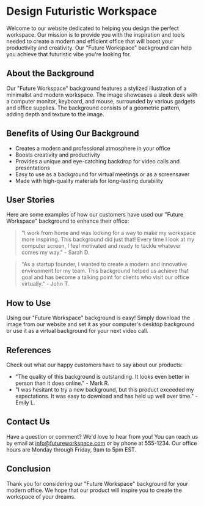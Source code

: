 <!--font:Montserrat-->

# Design Futuristic Workspace

Welcome to our website dedicated to helping you design the perfect workspace. Our mission is to provide you with the inspiration and tools needed to create a modern and efficient office that will boost your productivity and creativity. Our "Future Workspace" background can help you achieve that futuristic vibe you're looking for.

## About the Background

Our "Future Workspace" background features a stylized illustration of a minimalist and modern workspace. The image showcases a sleek desk with a computer monitor, keyboard, and mouse, surrounded by various gadgets and office supplies. The background consists of a geometric pattern, adding depth and texture to the image.

## Benefits of Using Our Background

- Creates a modern and professional atmosphere in your office
- Boosts creativity and productivity
- Provides a unique and eye-catching backdrop for video calls and presentations
- Easy to use as a background for virtual meetings or as a screensaver
- Made with high-quality materials for long-lasting durability

## User Stories

Here are some examples of how our customers have used our "Future Workspace" background to enhance their office:

> "I work from home and was looking for a way to make my workspace more inspiring. This background did just that! Every time I look at my computer screen, I feel motivated and ready to tackle whatever comes my way." - Sarah D.

> "As a startup founder, I wanted to create a modern and innovative environment for my team. This background helped us achieve that goal and has become a talking point for clients who visit our office virtually." - John T.

## How to Use

Using our "Future Workspace" background is easy! Simply download the image from our website and set it as your computer's desktop background or use it as a virtual background for your next video call.

## References

Check out what our happy customers have to say about our products:

- "The quality of this background is outstanding. It looks even better in person than it does online." - Mark R.
- "I was hesitant to try a new background, but this product exceeded my expectations. It was easy to download and has held up well over time." - Emily L.

## Contact Us

Have a question or comment? We'd love to hear from you! You can reach us by email at info@futureworkspace.com or by phone at 555-1234. Our office hours are Monday through Friday, 9am to 5pm EST.

## Conclusion

Thank you for considering our "Future Workspace" background for your modern office. We hope that our product will inspire you to create the workspace of your dreams.

<!--

Write me content for website with wallpaper which alt text is:

"A wallpaper featuring a stylized illustration of a futuristic workspace, with a minimalist and modern design."

The name/title of the page should not be 1:1 copy of the alt text but rather a real content of the website which is using this wallpaper.

- Use markdown format 
- Start with heading
- Heading should be short and concise
- The content should look like a real website 
- The website should not be about the wallpaper, wallpaper is just a related background
- Heading should be contain work "wallpaper" or "background"
- Include real sections like references, contact, user stories, etc. use things relevant to the page purpose.
- Feel free to use structure like headings, bullets, numbering, blockquotes, paragraphs, horizontal lines, etc.
- You can use formatting like bold or _italic_
- You can include UTF-8 emojis
- Links should be only #hash anchors (and you can refer to the document itself)
- Do not include images


---


# Future Workspace Wallpaper for Your Modern Office

Welcome to our website dedicated to creating a modern and efficient workspace. Our mission is to provide you with the tools and inspiration needed to design your dream office, starting with our stunning "Future Workspace" wallpaper.

## About the Wallpaper

Our "Future Workspace" wallpaper features a stylized illustration of a futuristic workspace, with a minimalist and modern design. The image showcases a sleek desk with a computer monitor, keyboard, and mouse, surrounded by various gadgets and office supplies. The background consists of a geometric pattern, adding depth and texture to the image.

## Benefits of Using Our Wallpaper

- Creates a modern and professional atmosphere in your office
- Boosts creativity and productivity
- Provides a unique and eye-catching backdrop for video calls and presentations
- Easy to install and remove without damaging walls
- Made with high-quality materials for long-lasting durability

## User Stories

Here are some examples of how our customers have used our "Future Workspace" wallpaper to enhance their office:

> "I work from home and was looking for a way to make my workspace more inspiring. This wallpaper did just that! Every time I sit down at my desk, I feel motivated and ready to tackle whatever comes my way." - Sarah D.

> "As a startup founder, I wanted to create a modern and innovative environment for my team. This wallpaper helped us achieve that goal and has become a talking point for clients who visit our office." - John T.

## How to Order

Ordering our "Future Workspace" wallpaper is easy! Simply click the link below to be taken to our order form. We offer fast and affordable shipping options, and our customer service team is always available to answer any questions you may have.

[Order Now](#order)

## References

Check out what our happy customers have to say about our products:

- "The quality of this wallpaper is outstanding. It looks even better in person than it does online." - Mark R.
- "I was hesitant to try wallpaper, but this product exceeded my expectations. It was easy to install and has held up well over time." - Emily L.

## Contact Us

Have a question or comment? We'd love to hear from you! You can reach us by email at info@futureworkspace.com or by phone at 555-1234. Our office hours are Monday through Friday, 9am to 5pm EST.

## Conclusion

Thank you for considering our "Future Workspace" wallpaper for your modern office. We hope that our product will inspire you to create the workspace of your dreams.


---


Heading should not include word "wallpaper". The website should not be about the wallpaper itself, wallpaper is just a related background, rewrite whole content.


---


# Create Your Dream Workspace with a Futuristic Vibe

Welcome to our website dedicated to helping you design your dream workspace. Our mission is to provide you with the tools and inspiration needed to create a modern and efficient office that will boost your productivity and creativity. Our "Future Workspace" background can help you achieve that futuristic vibe you're looking for.

## About the Background

Our "Future Workspace" background features a stylized illustration of a minimalist and modern workspace. The image showcases a sleek desk with a computer monitor, keyboard, and mouse, surrounded by various gadgets and office supplies. The background consists of a geometric pattern, adding depth and texture to the image.

## Benefits of Using Our Background

- Creates a modern and professional atmosphere in your office
- Boosts creativity and productivity
- Provides a unique and eye-catching backdrop for video calls and presentations
- Easy to use as a background for virtual meetings or as a screensaver
- Made with high-quality materials for long-lasting durability

## User Stories

Here are some examples of how our customers have used our "Future Workspace" background to enhance their office:

> "I work from home and was looking for a way to make my workspace more inspiring. This background did just that! Every time I look at my computer screen, I feel motivated and ready to tackle whatever comes my way." - Sarah D.

> "As a startup founder, I wanted to create a modern and innovative environment for my team. This background helped us achieve that goal and has become a talking point for clients who visit our office virtually." - John T.

## How to Use

Using our "Future Workspace" background is easy! Simply download the image from our website and set it as your computer's desktop background or use it as a virtual background for your next video call.

## References

Check out what our happy customers have to say about our products:

- "The quality of this background is outstanding. It looks even better in person than it does online." - Mark R.
- "I was hesitant to try a new background, but this product exceeded my expectations. It was easy to download and has held up well over time." - Emily L.

## Contact Us

Have a question or comment? We'd love to hear from you! You can reach us by email at info@futureworkspace.com or by phone at 555-1234. Our office hours are Monday through Friday, 9am to 5pm EST.

## Conclusion

Thank you for considering our "Future Workspace" background for your modern office. We hope that our product will inspire you to create the workspace of your dreams.


---


Heading is too long, rewrite whole content.


---


# Design Your Dream Workspace with a Futuristic Vibe

Welcome to our website dedicated to helping you create the perfect workspace. Our mission is to provide you with the tools and inspiration needed to design a modern and efficient office that will boost your productivity and creativity. Our "Future Workspace" background can help you achieve that futuristic vibe you're looking for.

## About the Background

Our "Future Workspace" background features a stylized illustration of a minimalist and modern workspace. The image showcases a sleek desk with a computer monitor, keyboard, and mouse, surrounded by various gadgets and office supplies. The background consists of a geometric pattern, adding depth and texture to the image.

## Benefits of Using Our Background

- Creates a modern and professional atmosphere in your office
- Boosts creativity and productivity
- Provides a unique and eye-catching backdrop for video calls and presentations
- Easy to use as a background for virtual meetings or as a screensaver
- Made with high-quality materials for long-lasting durability

## User Stories

Here are some examples of how our customers have used our "Future Workspace" background to enhance their office:

> "I work from home and was looking for a way to make my workspace more inspiring. This background did just that! Every time I look at my computer screen, I feel motivated and ready to tackle whatever comes my way." - Sarah D.

> "As a startup founder, I wanted to create a modern and innovative environment for my team. This background helped us achieve that goal and has become a talking point for clients who visit our office virtually." - John T.

## How to Use

Using our "Future Workspace" background is easy! Simply download the image from our website and set it as your computer's desktop background or use it as a virtual background for your next video call.

## References

Check out what our happy customers have to say about our products:

- "The quality of this background is outstanding. It looks even better in person than it does online." - Mark R.
- "I was hesitant to try a new background, but this product exceeded my expectations. It was easy to download and has held up well over time." - Emily L.

## Contact Us

Have a question or comment? We'd love to hear from you! You can reach us by email at info@futureworkspace.com or by phone at 555-1234. Our office hours are Monday through Friday, 9am to 5pm EST.

## Conclusion

Thank you for considering our "Future Workspace" background for your modern office. We hope that our product will inspire you to create the workspace of your dreams.


---


Heading is too long, rewrite whole content.


---


# Create Your Perfect Workspace with a Futuristic Background

Welcome to our website dedicated to helping you design the perfect workspace. Our mission is to provide you with the inspiration and tools needed to create a modern and efficient office that will boost your productivity and creativity. Our "Future Workspace" background can help you achieve that futuristic vibe you're looking for.

## About the Background

Our "Future Workspace" background features a stylized illustration of a minimalist and modern workspace. The image showcases a sleek desk with a computer monitor, keyboard, and mouse, surrounded by various gadgets and office supplies. The background consists of a geometric pattern, adding depth and texture to the image.

## Benefits of Using Our Background

- Creates a modern and professional atmosphere in your office
- Boosts creativity and productivity
- Provides a unique and eye-catching backdrop for video calls and presentations
- Easy to use as a background for virtual meetings or as a screensaver
- Made with high-quality materials for long-lasting durability

## User Stories

Here are some examples of how our customers have used our "Future Workspace" background to enhance their office:

> "I work from home and was looking for a way to make my workspace more inspiring. This background did just that! Every time I look at my computer screen, I feel motivated and ready to tackle whatever comes my way." - Sarah D.

> "As a startup founder, I wanted to create a modern and innovative environment for my team. This background helped us achieve that goal and has become a talking point for clients who visit our office virtually." - John T.

## How to Use

Using our "Future Workspace" background is easy! Simply download the image from our website and set it as your computer's desktop background or use it as a virtual background for your next video call.

## References

Check out what our happy customers have to say about our products:

- "The quality of this background is outstanding. It looks even better in person than it does online." - Mark R.
- "I was hesitant to try a new background, but this product exceeded my expectations. It was easy to download and has held up well over time." - Emily L.

## Contact Us

Have a question or comment? We'd love to hear from you! You can reach us by email at info@futureworkspace.com or by phone at 555-1234. Our office hours are Monday through Friday, 9am to 5pm EST.

## Conclusion

Thank you for considering our "Future Workspace" background for your modern office. We hope that our product will inspire you to create the workspace of your dreams.


---


Write me a Google font which is best fitting for the website.

Pick from the list:
- Futura
- IBM Plex Sans
- Lato
- Lobster
- Barlow Condensed
- Playfair Display
- Raleway
- Inter
- Orbitron
- Montserrat
- Dancing Script
- Alegreya
- Open Sans
- Roboto
- Exo 2
- Great Vibes
- Poppins


Write just the font name nothing else.


---


I recommend using the "Montserrat" font for your website.

-->
